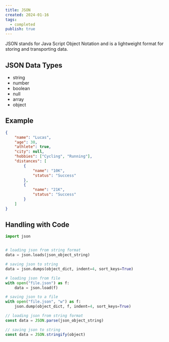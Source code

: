 ```yaml
---
title: JSON
created: 2024-01-16
tags:
  - completed
publish: true
---
```

JSON stands for Java Script Object Notation and is a lightweight format for storing and transporting data.

## JSON Data Types

- string
- number
- boolean
- null
- array
- object

## Example

```json
{
    "name": "Lucas",
    "age": 30,
    "athlete": true,
    "city": null,
    "hobbies": ["Cycling", "Running"],
    "distances": [
        {
            "name": "10K",
            "status": "Success"
        },
        {
            "name": "21K",
            "status": "Success"
        }
    ]
}
```

## Handling with Code

```python title="python"
import json


# loading json from string format
data = json.loads(json_object_string)

# saving json to string
data = json.dumps(object_dict, indent=4, sort_keys=True)

# loading json from file
with open("file.json") as f:
    data = json.load(f)

# saving json to a file
with open("file.json", "w") as f:
    json.dump(object_dict, f, indent=4, sort_keys=True)
```

```js title="JavaScript"
// loading json from string format
const data = JSON.parse(json_object_string)

// saving json to string
const data = JSON.stringify(object)
```
